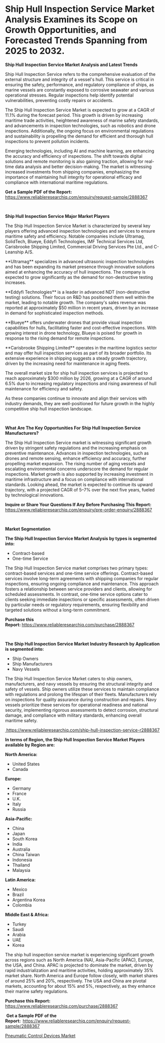 <p><h1>Ship Hull Inspection Service Market Analysis Examines its Scope on Growth Opportunities, and Forecasted Trends Spanning from 2025 to 2032.</h1></p><p><strong>Ship Hull Inspection Service Market Analysis and Latest Trends</strong></p>
<p><p>Ship Hull Inspection Service refers to the comprehensive evaluation of the external structure and integrity of a vessel's hull. This service is critical in ensuring the safety, performance, and regulatory compliance of ships, as marine vessels are constantly exposed to corrosive seawater and various operational stresses. Regular inspections help identify potential vulnerabilities, preventing costly repairs or accidents.</p><p>The Ship Hull Inspection Service Market is expected to grow at a CAGR of 11.1% during the forecast period. This growth is driven by increasing maritime trade activities, heightened awareness of marine safety standards, and advancements in inspection technologies, such as robotics and drone inspections. Additionally, the ongoing focus on environmental regulations and sustainability is propelling the demand for efficient and thorough hull inspections to prevent pollution incidents.</p><p>Emerging technologies, including AI and machine learning, are enhancing the accuracy and efficiency of inspections. The shift towards digital solutions and remote monitoring is also gaining traction, allowing for real-time data analysis and better decision-making. The market is witnessing increased investments from shipping companies, emphasizing the importance of maintaining hull integrity for operational efficacy and compliance with international maritime regulations.</p></p>
<p><strong>Get a Sample PDF of the Report:&nbsp;</strong> <a href="https://www.reliableresearchiq.com/enquiry/request-sample/2888367?utm_campaign=3441&utm_medium=2&utm_source=Github&utm_content=ia&utm_term=14032025&utm_id=ship-hull-inspection-service">https://www.reliableresearchiq.com/enquiry/request-sample/2888367</a></p>
<p>&nbsp;</p>
<p><strong>Ship Hull Inspection Service Major Market Players</strong></p>
<p><p>The Ship Hull Inspection Service Market is characterized by several key players offering advanced inspection technologies and services to ensure maritime safety and efficiency. Notable companies include Ultramag, SolidTech, Blueye, Eddyfi Technologies, IMF Technical Services Ltd, Carisbrooke Shipping Limited, Commercial Driving Services Pte Ltd., and C-Leanship A/S.</p><p>**Ultramag** specializes in advanced ultrasonic inspection technologies and has been expanding its market presence through innovative solutions aimed at enhancing the accuracy of hull inspections. The company is expected to grow significantly as the demand for non-destructive testing increases.</p><p>**Eddyfi Technologies** is a leader in advanced NDT (non-destructive testing) solutions. Their focus on R&D has positioned them well within the market, leading to notable growth. The company's sales revenue was reported at approximately $50 million in recent years, driven by an increase in demand for sophisticated inspection methods.</p><p>**Blueye** offers underwater drones that provide visual inspection capabilities for hulls, facilitating faster and cost-effective inspections. With growing interest in drone technology, Blueye is poised for growth in response to the rising demand for remote inspections.</p><p>**Carisbrooke Shipping Limited** operates in the maritime logistics sector and may offer hull inspection services as part of its broader portfolio. Its extensive experience in shipping suggests a steady growth trajectory, driven by the increasing need for maintenance in aging fleets.</p><p>The overall market size for ship hull inspection services is projected to reach approximately $300 million by 2026, growing at a CAGR of around 6.5% due to increasing regulatory inspections and rising awareness of hull maintenance for efficiency and safety.</p><p>As these companies continue to innovate and align their services with industry demands, they are well-positioned for future growth in the highly competitive ship hull inspection landscape.</p></p>
<p>&nbsp;</p>
<p><strong>What Are The Key Opportunities For Ship Hull Inspection Service Manufacturers?</strong></p>
<p><p>The Ship Hull Inspection Service market is witnessing significant growth driven by stringent safety regulations and the increasing emphasis on preventive maintenance. Advances in inspection technologies, such as drones and remote sensing, enhance efficiency and accuracy, further propelling market expansion. The rising number of aging vessels and escalating environmental concerns underscore the demand for regular inspections. Market growth is also supported by increasing investment in maritime infrastructure and a focus on compliance with international standards. Looking ahead, the market is expected to continue its upward trajectory, with a projected CAGR of 5–7% over the next five years, fueled by technological innovations.</p></p>
<p><strong>Inquire or Share Your Questions If Any Before Purchasing This Report:</strong> <a href="https://www.reliableresearchiq.com/enquiry/pre-order-enquiry/2888367?utm_campaign=3441&utm_medium=2&utm_source=Github&utm_content=ia&utm_term=14032025&utm_id=ship-hull-inspection-service">https://www.reliableresearchiq.com/enquiry/pre-order-enquiry/2888367</a></p>
<p>&nbsp;</p>
<p><strong>Market Segmentation</strong></p>
<p><strong>The Ship Hull Inspection Service Market Analysis by types is segmented into:</strong></p>
<p><ul><li>Contract-based</li><li>One-time Service</li></ul></p>
<p><p>The Ship Hull Inspection Service market comprises two primary types: contract-based services and one-time service offerings. Contract-based services involve long-term agreements with shipping companies for regular inspections, ensuring ongoing compliance and maintenance. This approach fosters a relationship between service providers and clients, allowing for scheduled assessments. In contrast, one-time service options cater to clients seeking immediate inspections or specific assessments, often driven by particular needs or regulatory requirements, ensuring flexibility and targeted solutions without a long-term commitment.</p></p>
<p><strong>Purchase this Report:&nbsp;</strong><a href="https://www.reliableresearchiq.com/purchase/2888367?utm_campaign=3441&utm_medium=2&utm_source=Github&utm_content=ia&utm_term=14032025&utm_id=ship-hull-inspection-service">https://www.reliableresearchiq.com/purchase/2888367</a></p>
<p>&nbsp;</p>
<p><strong>The Ship Hull Inspection Service Market Industry Research by Application is segmented into:</strong></p>
<p><ul><li>Ship Owners</li><li>Ship Manufacturers</li><li>Navy Vessels</li></ul></p>
<p><p>The Ship Hull Inspection Service Market caters to ship owners, manufacturers, and navy vessels by ensuring the structural integrity and safety of vessels. Ship owners utilize these services to maintain compliance with regulations and prolong the lifespan of their fleets. Manufacturers rely on inspections for quality assurance during construction and repairs. Navy vessels prioritize these services for operational readiness and national security, implementing rigorous assessments to detect corrosion, structural damage, and compliance with military standards, enhancing overall maritime safety.</p></p>
<p><a href="https://www.reliableresearchiq.com/ship-hull-inspection-service-r2888367?utm_campaign=3441&utm_medium=2&utm_source=Github&utm_content=ia&utm_term=14032025&utm_id=ship-hull-inspection-service">&nbsp;https://www.reliableresearchiq.com/ship-hull-inspection-service-r2888367</a></p>
<p><strong>In terms of Region, the Ship Hull Inspection Service Market Players available by Region are:</strong></p>
<p>
    <p> <strong> North America: </strong>
        <ul>
            <li>United States</li>
            <li>Canada</li>
        </ul>
        </p> 
    <p> <strong> Europe: </strong>
        <ul>
            <li>Germany</li>
            <li>France</li>
            <li>U.K.</li>
            <li>Italy</li>
            <li>Russia</li>
        </ul>
        </p> 
    <p> <strong> Asia-Pacific: </strong>
        <ul>
            <li>China</li>
            <li>Japan</li>
            <li>South Korea</li>
            <li>India</li>
            <li>Australia</li>
            <li>China Taiwan</li>
            <li>Indonesia</li>
            <li>Thailand</li>
            <li>Malaysia</li>
        </ul>
        </p> 
    <p> <strong> Latin America: </strong>
        <ul>
            <li>Mexico</li>
            <li>Brazil</li>
            <li>Argentina Korea</li>
            <li>Colombia</li>
        </ul>
        </p> 
    <p> <strong> Middle East & Africa: </strong>
        <ul>
            <li>Turkey</li>
            <li>Saudi</li>
            <li>Arabia</li>
            <li>UAE</li>
            <li>Korea</li>
        </ul>
    </p>
    </p>
<p><p>The ship hull inspection service market is experiencing significant growth across regions such as North America (NA), Asia-Pacific (APAC), Europe, the USA, and China. APAC is projected to dominate the market, driven by rapid industrialization and maritime activities, holding approximately 35% market share. North America and Europe follow closely, with market shares of around 25% and 20%, respectively. The USA and China are pivotal markets, accounting for about 15% and 5%, respectively, as they enhance their marine safety regulations.</p></p>
<p><strong>Purchase this Report: </strong><a href="https://www.reliableresearchiq.com/purchase/2888367?utm_campaign=3441&utm_medium=2&utm_source=Github&utm_content=ia&utm_term=14032025&utm_id=ship-hull-inspection-service">https://www.reliableresearchiq.com/purchase/2888367</a></p>
<p>&nbsp;<strong>Get a Sample PDF of the Report:&nbsp;&nbsp;</strong><a href="https://www.reliableresearchiq.com/enquiry/request-sample/2888367?utm_campaign=3441&utm_medium=2&utm_source=Github&utm_content=ia&utm_term=14032025&utm_id=ship-hull-inspection-service">https://www.reliableresearchiq.com/enquiry/request-sample/2888367</a></p>
<p><strong></strong></p>
<p><p><a href="https://github.com/shrebasokib/Market-Research-Report-List-1/blob/main/pneumatic-control-devices-market.md?utm_campaign=3441&utm_medium=2&utm_source=Github&utm_content=ia&utm_term=14032025&utm_id=ship-hull-inspection-service">Pneumatic Control Devices Market</a></p></p>